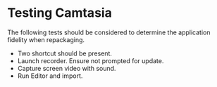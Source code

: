 # Testing Camtasia

The following tests should be considered to determine the application fidelity when repackaging.

* Two shortcut should be present.
* Launch recorder. Ensure not prompted for update.
* Capture screen video with sound.
* Run Editor and import.
